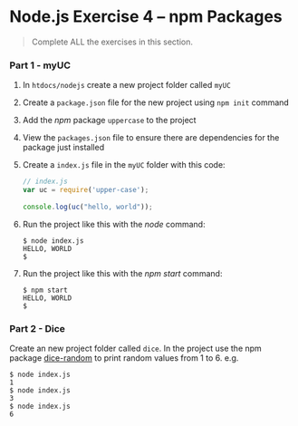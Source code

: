 # Node.js Exercise 4 – npm Packages
		
> Complete ALL the exercises in this section.

<!-- ## Fetch latest Repository Branch

```
$ cd /DRIVE/xampp/htdocs/nodejs
$ git pull --no-edit https://github.com/noucampdotorgSSAD2019/nodejs.git latest
$ git status

``` -->

### Part 1 - myUC

1.	In ``htdocs/nodejs`` create a new project folder called ``myUC``

1.	Create a ``package.json`` file for the new project using ``npm init`` command

1.	Add the *npm* package ``uppercase`` to the project

1.	View the ``packages.json`` file to ensure there are dependencies for the package just installed

1.  Create a ``index.js`` file in the ``myUC`` folder with this code:

    ```javascript
    // index.js
    var uc = require('upper-case');
 
    console.log(uc("hello, world"));
    ```

1.  Run the project like this with the *node* command:

    ```
    $ node index.js
    HELLO, WORLD
    $
    ```

1.  Run the project like this with the *npm start* command:

    ```
    $ npm start
    HELLO, WORLD
    $
    ```

### Part 2 - Dice

Create an new project folder called `dice`.  In the project use the npm package [dice-random](https://www.npmjs.com/package/dice-random) to print random values from 1 to 6.  e.g.

```
$ node index.js
1
$ node index.js
3
$ node index.js
6
```